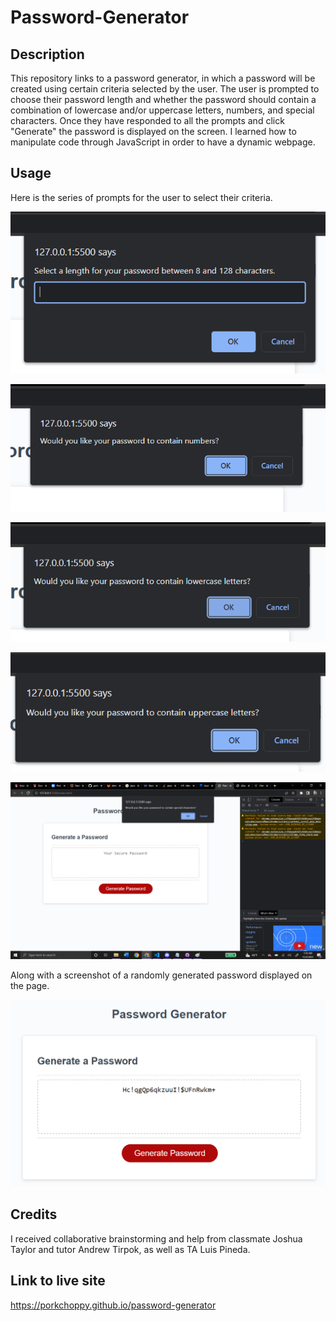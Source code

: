 # Password-Generator

## Description
This repository links to a password generator, in which a password will be created using certain criteria selected by the user. The user is prompted to choose their password length and whether the password should contain a combination of lowercase and/or uppercase letters, numbers, and special characters. Once they have responded to all the prompts and click "Generate" the password is displayed on the screen. I learned how to manipulate code through JavaScript in order to have a dynamic webpage. 

## Usage

Here is the series of prompts for the user to select their criteria. 

![prompt-1 screenshot](assets/images/prompt-1.png)

![prompt-2 screenshot](assets/images/prompt-2.png)

![prompt-3 screenshot](assets/images/prompt-3.png)

![prompt-4 screenshot](assets/images/prompt-4.png)

![prompt-5 screenshot](assets/images/prompt-5.png)

Along with a screenshot of a randomly generated password displayed on the page. 

![generate screenshot](assets/images/password-1.png)

## Credits

I received collaborative brainstorming and help from classmate Joshua Taylor and tutor Andrew Tirpok, as well as TA Luis Pineda. 

## Link to live site

https://porkchoppy.github.io/password-generator